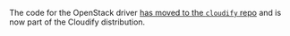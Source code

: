 The code for the OpenStack driver [has moved to the `cloudify` repo](https://github.com/CloudifySource/cloudify/tree/master/esc/src/main/resources/clouds/openstack) and is now part of the Cloudify distribution. 
